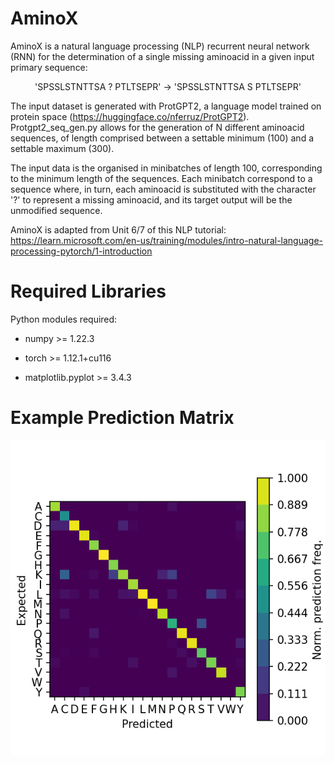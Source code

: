 # AminoX

AminoX is a natural language processing (NLP) recurrent neural network (RNN) for the determination of a single missing aminoacid in a given input primary sequence:

<p align="center">
'SPSSLSTNTTSA ? PTLTSEPR'   &#8594  'SPSSLSTNTTSA S PTLTSEPR'
</p>

The input dataset is generated with ProtGPT2, a language model trained on protein space (https://huggingface.co/nferruz/ProtGPT2). Protgpt2_seq_gen.py allows for the generation of N different aminoacid sequences, of length comprised between a settable minimum (100) and a settable maximum (300).

The input data is the organised in minibatches of length 100, corresponding to the minimum length of the sequences. Each minibatch correspond to a sequence where, in turn, each aminoacid is substituted with the character '?' to represent a missing aminoacid, and its target output will be the unmodified sequence. 

AminoX is adapted from Unit 6/7 of this NLP tutorial: https://learn.microsoft.com/en-us/training/modules/intro-natural-language-processing-pytorch/1-introduction

# Required Libraries

Python modules required:

* numpy >= 1.22.3

* torch >= 1.12.1+cu116

* matplotlib.pyplot >= 3.4.3

# Example Prediction Matrix

<p align="center">
<img width="750" src=https://github.com/alescrnjar/AminoX/blob/main/example_output/Prediction_Matrix.png>
</p>